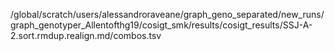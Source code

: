 /global/scratch/users/alessandroraveane/graph_geno_separated/new_runs/graph_genotyper_Allentofthg19/cosigt_smk/results/cosigt_results/SSJ-A-2.sort.rmdup.realign.md/combos.tsv